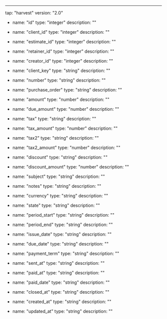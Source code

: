 ---
tap: "harvest"
version: "2.0"
  - name: "id"
    type: "integer"
    description: ""

  - name: "client_id"
    type: "integer"
    description: ""

  - name: "estimate_id"
    type: "integer"
    description: ""

  - name: "retainer_id"
    type: "integer"
    description: ""

  - name: "creator_id"
    type: "integer"
    description: ""

  - name: "client_key"
    type: "string"
    description: ""

  - name: "number"
    type: "string"
    description: ""

  - name: "purchase_order"
    type: "string"
    description: ""

  - name: "amount"
    type: "number"
    description: ""

  - name: "due_amount"
    type: "number"
    description: ""

  - name: "tax"
    type: "string"
    description: ""

  - name: "tax_amount"
    type: "number"
    description: ""

  - name: "tax2"
    type: "string"
    description: ""

  - name: "tax2_amount"
    type: "number"
    description: ""

  - name: "discount"
    type: "string"
    description: ""

  - name: "discount_amount"
    type: "number"
    description: ""

  - name: "subject"
    type: "string"
    description: ""

  - name: "notes"
    type: "string"
    description: ""

  - name: "currency"
    type: "string"
    description: ""

  - name: "state"
    type: "string"
    description: ""

  - name: "period_start"
    type: "string"
    description: ""

  - name: "period_end"
    type: "string"
    description: ""

  - name: "issue_date"
    type: "string"
    description: ""

  - name: "due_date"
    type: "string"
    description: ""

  - name: "payment_term"
    type: "string"
    description: ""

  - name: "sent_at"
    type: "string"
    description: ""

  - name: "paid_at"
    type: "string"
    description: ""

  - name: "paid_date"
    type: "string"
    description: ""

  - name: "closed_at"
    type: "string"
    description: ""

  - name: "created_at"
    type: "string"
    description: ""

  - name: "updated_at"
    type: "string"
    description: ""


